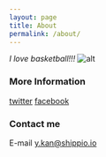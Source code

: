 ```yaml
---
layout: page
title: About
permalink: /about/
---
```




*I love basketball!!!*
![alt](yona_basketball.jpg)


### More Information

[twitter](https://twitter.com/yona5580)
[facebook](https://www.facebook.com/yonako.kan.7)

### Contact me

E-mail
[y.kan@shippio.io](y.kan@shippio.io)
